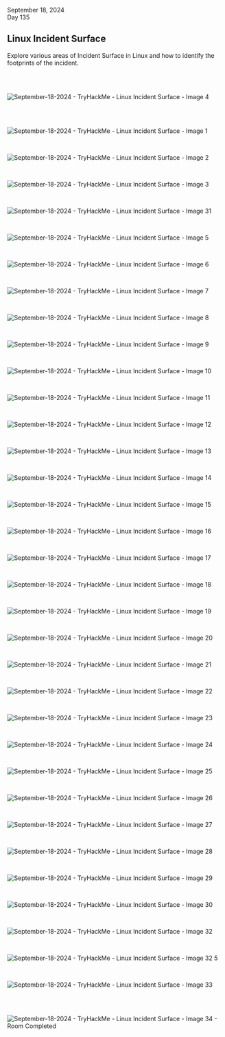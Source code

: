 September 18, 2024<br>
Day 135<br>

<h2>Linux Incident Surface</h2>
<p>Explore various areas of Incident Surface in Linux and how to identify the footprints of the incident.</p>

<br><br>

![September-18-2024 - TryHackMe -  Linux Incident Surface - Image 4](https://github.com/user-attachments/assets/c18db227-1102-47c7-afac-76e804d64d0b)

<br>
<br>

![September-18-2024 - TryHackMe -  Linux Incident Surface - Image 1](https://github.com/user-attachments/assets/b2c95f1c-7f0d-4e86-be5b-32d2c45274ff)


<br>


![September-18-2024 - TryHackMe -  Linux Incident Surface - Image 2](https://github.com/user-attachments/assets/76aeec41-6842-4979-b073-570877bd3e5a)


<br>

![September-18-2024 - TryHackMe -  Linux Incident Surface - Image 3](https://github.com/user-attachments/assets/9022c635-e934-4f2b-babb-fb10bcc95499)


<br>

![September-18-2024 - TryHackMe -  Linux Incident Surface - Image 31](https://github.com/user-attachments/assets/9b2afbd4-70bb-44e8-90ad-993f2ef781c4)


<br>

![September-18-2024 - TryHackMe -  Linux Incident Surface - Image 5](https://github.com/user-attachments/assets/0bd74bb8-5d78-4452-899f-a13ea1c05d90)


<br>


![September-18-2024 - TryHackMe -  Linux Incident Surface - Image 6](https://github.com/user-attachments/assets/b212f18d-45f8-4a87-a276-88846fde5aa2)


<br>

![September-18-2024 - TryHackMe -  Linux Incident Surface - Image 7](https://github.com/user-attachments/assets/8c04728f-7cdd-48d8-82c2-27376e18adce)


<br>

![September-18-2024 - TryHackMe -  Linux Incident Surface - Image 8](https://github.com/user-attachments/assets/7ac96ea0-fb89-4f5f-84bb-4f7047215421)


<br>

![September-18-2024 - TryHackMe -  Linux Incident Surface - Image 9](https://github.com/user-attachments/assets/fd1dc636-0bcb-4c5c-8fa1-c81ef7622954)


<br>

![September-18-2024 - TryHackMe -  Linux Incident Surface - Image 10](https://github.com/user-attachments/assets/a36a442b-77b5-427a-8312-eb84d719847c)


<br>

![September-18-2024 - TryHackMe -  Linux Incident Surface - Image 11](https://github.com/user-attachments/assets/ce4c8c09-ac24-4363-af20-3161da412c52)


<br>

![September-18-2024 - TryHackMe -  Linux Incident Surface - Image 12](https://github.com/user-attachments/assets/79d1388a-fd2e-4087-85ad-1a39cb18fdce)


<br>

![September-18-2024 - TryHackMe -  Linux Incident Surface - Image 13](https://github.com/user-attachments/assets/fae84f94-dc30-4b4e-a540-e86d8a6b71b1)


<br>

![September-18-2024 - TryHackMe -  Linux Incident Surface - Image 14](https://github.com/user-attachments/assets/ab1d23b0-3bec-4170-b6b7-72eab52cd54d)


<br>

![September-18-2024 - TryHackMe -  Linux Incident Surface - Image 15](https://github.com/user-attachments/assets/1f0e77b6-69ff-43c9-bb4a-bda2e7afa626)


<br>

![September-18-2024 - TryHackMe -  Linux Incident Surface - Image 16](https://github.com/user-attachments/assets/cf313675-e38a-45d8-984d-490e91be205b)


<br>

![September-18-2024 - TryHackMe -  Linux Incident Surface - Image 17](https://github.com/user-attachments/assets/e200e4e0-77c8-4c47-ba9f-49c99526d374)


<br>

![September-18-2024 - TryHackMe -  Linux Incident Surface - Image 18](https://github.com/user-attachments/assets/a4ff14cd-2b27-423d-ab9d-a3f2f6a49402)


<br>

![September-18-2024 - TryHackMe -  Linux Incident Surface - Image 19](https://github.com/user-attachments/assets/94411ecf-2770-46c0-83d1-5669420066c0)


<br>

![September-18-2024 - TryHackMe -  Linux Incident Surface - Image 20](https://github.com/user-attachments/assets/0ee59c88-87da-4655-9a1c-6b5229910ccc)


<br>

![September-18-2024 - TryHackMe -  Linux Incident Surface - Image 21](https://github.com/user-attachments/assets/f3cea23f-964b-43b1-8f86-12c18a6b879f)


<br>

![September-18-2024 - TryHackMe -  Linux Incident Surface - Image 22](https://github.com/user-attachments/assets/648f3256-6d0a-4e61-b113-4ab58de13740)


<br>

![September-18-2024 - TryHackMe -  Linux Incident Surface - Image 23](https://github.com/user-attachments/assets/d81c25c3-ae1c-4cee-9957-24502e4c86c8)


<br>

![September-18-2024 - TryHackMe -  Linux Incident Surface - Image 24](https://github.com/user-attachments/assets/0f756efe-d5ea-4725-b9f1-2e561338ac23)


<br>

![September-18-2024 - TryHackMe -  Linux Incident Surface - Image 25](https://github.com/user-attachments/assets/75efd353-c827-41b2-b43e-4842201a58dc)


<br>

![September-18-2024 - TryHackMe -  Linux Incident Surface - Image 26](https://github.com/user-attachments/assets/70b1c4bf-6e24-41d7-8158-0f011a22a05b)

<br>

![September-18-2024 - TryHackMe -  Linux Incident Surface - Image 27](https://github.com/user-attachments/assets/6e79a8f2-0a8d-4fbc-9168-a621d539f640)


<br>

![September-18-2024 - TryHackMe -  Linux Incident Surface - Image 28](https://github.com/user-attachments/assets/5304eb2e-c772-4333-993a-0a1ebb2b0960)


<br>

![September-18-2024 - TryHackMe -  Linux Incident Surface - Image 29](https://github.com/user-attachments/assets/3578f3cc-96b8-455f-8536-2a204adff0d4)


<br>

![September-18-2024 - TryHackMe -  Linux Incident Surface - Image 30](https://github.com/user-attachments/assets/e9dbcf67-f2a0-436c-a18f-3b8cc27ff8ac)


<br>

![September-18-2024 - TryHackMe -  Linux Incident Surface - Image 32](https://github.com/user-attachments/assets/0ed643b9-09e1-4bd1-84df-b3267f009cd3)

<br>

![September-18-2024 - TryHackMe -  Linux Incident Surface - Image 32 5](https://github.com/user-attachments/assets/af3eedee-a4c0-4619-a6ff-fffb3c302b5b)

<br>

![September-18-2024 - TryHackMe -  Linux Incident Surface - Image 33](https://github.com/user-attachments/assets/80ba17f6-8794-41d6-a884-2b4711053002)

<br>
<br>

![September-18-2024 - TryHackMe -  Linux Incident Surface - Image 34 - Room Completed](https://github.com/user-attachments/assets/a68197c1-c206-437c-b58c-d53ef17708c6)

